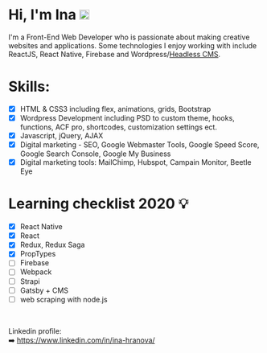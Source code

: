 # Hi, I'm Ina <img class="emoji" alt="wave" height="20" width="20" src="https://github.githubassets.com/images/icons/emoji/unicode/1f44b.png">
I'm a Front-End Web Developer who is passionate about making creative websites and applications. Some technologies I enjoy working with include ReactJS, React Native, Firebase and Wordpress/<a href = "https://headlesscms.org/">Headless CMS</a>. <br/>

# Skills:
- [x] HTML & CSS3 including flex, animations, grids, Bootstrap
- [x] Wordpress Development including PSD to custom theme, hooks, functions, ACF pro, shortcodes, customization settings ect.
- [x] Javascript, jQuery, AJAX
- [x] Digital marketing - SEO, Google Webmaster Tools, Google Speed Score, Google Search Console, Google My Business
- [x] Digital marketing tools: MailChimp, Hubspot, Campain Monitor, Beetle Eye 

# Learning checklist 2020 💡

- [x] React Native
- [x] React
- [x] Redux, Redux Saga
- [x] PropTypes
- [ ] Firebase
- [ ] Webpack
- [ ] Strapi
- [ ] Gatsby + CMS
- [ ] web scraping with node.js
 
<br/> 

Linkedin profile: <br/>
➡️ https://www.linkedin.com/in/ina-hranova/
